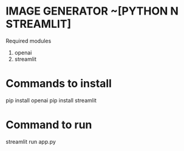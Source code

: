 # IMAGE GENERATOR ~[PYTHON N STREAMLIT]

Required modules
1. openai
2. streamlit

# Commands to install

pip install openai
pip install streamlit

# Command to run 
streamlit run app.py
